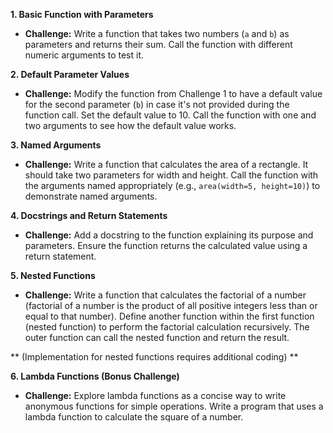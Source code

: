 **1. Basic Function with Parameters**

- **Challenge:** Write a function that takes two numbers (`a` and `b`) as parameters and returns their sum. Call the function with different numeric arguments to test it.

**2. Default Parameter Values**

- **Challenge:** Modify the function from Challenge 1 to have a default value for the second parameter (`b`) in case it's not provided during the function call. Set the default value to 10. Call the function with one and two arguments to see how the default value works.

**3. Named Arguments**

- **Challenge:** Write a function that calculates the area of a rectangle. It should take two parameters for width and height. Call the function with the arguments named appropriately (e.g., `area(width=5, height=10)`) to demonstrate named arguments.

**4. Docstrings and Return Statements**

- **Challenge:** Add a docstring to the function explaining its purpose and parameters. Ensure the function returns the calculated value using a return statement.

**5. Nested Functions**

- **Challenge:** Write a function that calculates the factorial of a number (factorial of a number is the product of all positive integers less than or equal to that number). Define another function within the first function (nested function) to perform the factorial calculation recursively. The outer function can call the nested function and return the result.

** (Implementation for nested functions requires additional coding) **

**6. Lambda Functions (Bonus Challenge)**

- **Challenge:** Explore lambda functions as a concise way to write anonymous functions for simple operations. Write a program that uses a lambda function to calculate the square of a number.
